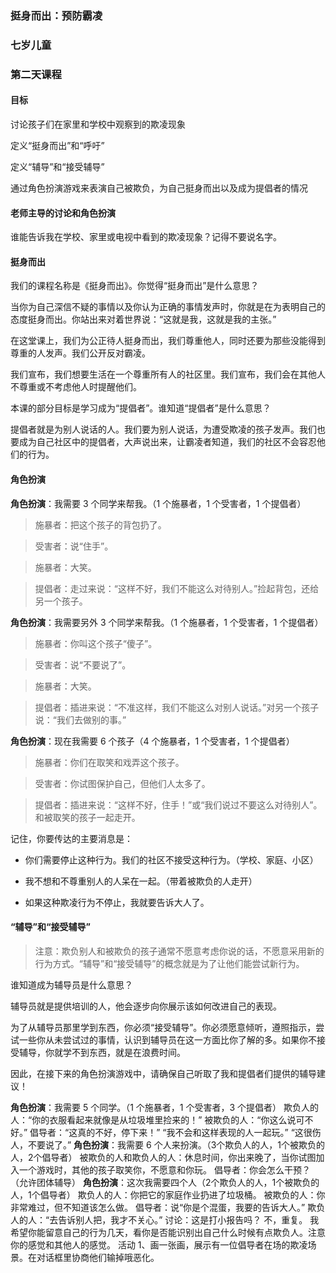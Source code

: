 ### 挺身而出：预防霸凌

### 七岁儿童

### 第二天课程

#### 目标

讨论孩子们在家里和学校中观察到的欺凌现象

定义“挺身而出”和“呼吁”

定义“辅导”和“接受辅导”

通过角色扮演游戏来表演自己被欺负，为自己挺身而出以及成为提倡者的情况

#### 老师主导的讨论和角色扮演

谁能告诉我在学校、家里或电视中看到的欺凌现象？记得不要说名字。

#### 挺身而出

我们的课程名称是《挺身而出》。你觉得“挺身而出”是什么意思？

当你为自己深信不疑的事情以及你认为正确的事情发声时，你就是在为表明自己的态度挺身而出。你站出来对着世界说：“这就是我，这就是我的主张。”

在这堂课上，我们为公正待人挺身而出，我们尊重他人，同时还要为那些没能得到尊重的人发声。我们公开反对霸凌。

我们宣布，我们想要生活在一个尊重所有人的社区里。我们宣布，我们会在其他人不尊重或不考虑他人时提醒他们。

本课的部分目标是学习成为“提倡者”。谁知道“提倡者”是什么意思？

提倡者就是为别人说话的人。我们要为别人说话，为遭受欺凌的孩子发声。我们也要成为自己社区中的提倡者，大声说出来，让霸凌者知道，我们的社区不会容忍他们的行为。

#### 角色扮演

**角色扮演**：我需要 3 个同学来帮我。（1 个施暴者，1 个受害者，1 个提倡者）

> 施暴者：把这个孩子的背包扔了。

> 受害者：说“住手”。

> 施暴者：大笑。

> 提倡者：走过来说：“这样不好，我们不能这么对待别人。”捡起背包，还给另一个孩子。

**角色扮演**：我需要另外 3 个同学来帮我。（1 个施暴者，1 个受害者，1 个提倡者）

> 施暴者：你叫这个孩子“傻子”。

> 受害者：说“不要说了”。

> 施暴者：大笑。

> 提倡者：插进来说：“不准这样，我们不能这么对别人说话。”对另一个孩子说：“我们去做别的事。”

**角色扮演**：现在我需要 6 个孩子（4 个施暴者，1 个受害者，1 个提倡者）

> 施暴者：你们在取笑和戏弄这个孩子。

> 受害者：你试图保护自己，但他们人太多了。

> 提倡者：插进来说：“这样不好，住手！”或“我们说过不要这么对待别人”。和被取笑的孩子一起走开。

记住，你要传达的主要消息是：

* 你们需要停止这种行为。我们的社区不接受这种行为。（学校、家庭、小区）

* 我不想和不尊重别人的人呆在一起。（带着被欺负的人走开）

* 如果这种欺凌行为不停止，我就要告诉大人了。

#### “辅导”和“接受辅导”

> 注意：欺负别人和被欺负的孩子通常不愿意考虑你说的话，不愿意采用新的行为方式。“辅导”和“接受辅导”的概念就是为了让他们能尝试新行为。

谁知道成为辅导员是什么意思？

辅导员就是提供培训的人，他会逐步向你展示该如何改进自己的表现。

为了从辅导员那里学到东西，你必须“接受辅导”。你必须愿意倾听，遵照指示，尝试一些你从未尝试过的事情，认识到辅导员在这一方面比你了解的多。如果你不接受辅导，你就学不到东西，就是在浪费时间。

因此，在接下来的角色扮演游戏中，请确保自己听取了我和提倡者们提供的辅导建议！

**角色扮演**：我需要 5 个同学。（1 个施暴者，1 个受害者，3 个提倡者）
欺负人的人：“你的衣服看起来就像是从垃圾堆里捡来的！”
被欺负的人：“你这么说可不好。”
倡导者：“这真的不好，停下来！”
“我不会和这样表现的人一起玩。”
“这很伤人，不要说了。”
**角色扮演**：我需要 6 个人来扮演。（3个欺负人的人，1个被欺负的人，2个倡导者）
被欺负的人和欺负人的人：休息时间，你出来晚了，当你试图加入一个游戏时，其他的孩子取笑你，不愿意和你玩。
倡导者：你会怎么干预？（允许团体辅导）
**角色扮演**：这次我需要四个人（2个欺负人的人，1个被欺负的人，1个倡导者）
欺负人的人：你把它的家庭作业扔进了垃圾桶。
被欺负的人：你非常难过，但不知道该怎么做。
倡导者：说“你是个混蛋，我要的告诉大人。”
欺负人的人：“去告诉别人把，我才不关心。”
讨论：这是打小报告吗？
不，重复。
我希望你能留意自己的行为几天，看你是否能识别出自己什么时候有点欺负人。注意你的感觉和其他人的感觉。
活动
1、画一张画，展示有一位倡导者在场的欺凌场景。在对话框里协商他们输掉哦恶化。

